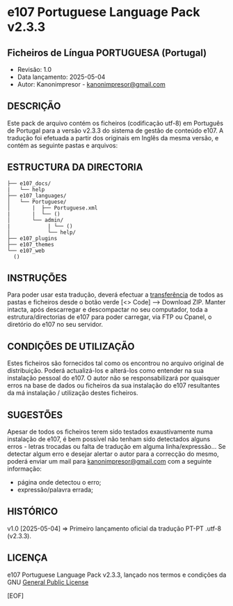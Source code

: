 # e107 Portuguese Language Pack v2.3.3
## Ficheiros de Língua PORTUGUESA (Portugal)

* Revisão: 1.0
* Data lançamento: 2025-05-04
* Autor: Kanonimpresor - <kanonimpresor@gmail.com>


## DESCRIÇÃO

Este pack de arquivo contém os ficheiros (codificação utf-8) em Português de Portugal para a versão v2.3.3 do sistema de gestão de conteúdo e107. A tradução foi efetuada a partir dos originais em Inglês da mesma versão, e contém as seguinte pastas e arquivos:

## ESTRUCTURA DA DIRECTORIA
```
├── e107_docs/
|   └── help
├── e107_languages/
│   └── Portuguese/
│       |  ├── Portuguese.xml
|       |  └── ()
│       └── admin/
|            | └── ()
│            └── help/
├── e107_plugins
├── e107_themes
└── e107_web
  ()
```

## INSTRUÇÕES 
Para poder usar esta tradução, deverá efectuar a [transferência](https://github.com/Kanonimpresor/Portuguese) de todos as pastas e ficheiros desde o botão verde [<> Code] --> Download ZIP. 
Manter intacta, após descarregar e descompactar no seu computador, toda a estrutura/directorias de e107 para poder carregar, via FTP ou Cpanel, o diretório do e107 no seu servidor.

## CONDIÇÕES DE UTILIZAÇÃO
Estes ficheiros são fornecidos tal como os encontrou no arquivo original de distribuição. Poderá actualizá-los e alterá-los como entender na sua instalação pessoal do e107.
O autor não se responsabilizará por quaisquer erros na base de dados ou ficheiros da sua instalação do e107 resultantes da má instalação / utilização destes ficheiros.

## SUGESTÕES
Apesar de todos os ficheiros terem sido testados exaustivamente numa instalação de e107, é bem possível não tenham sido detectados alguns erros - letras trocadas ou falta de tradução em alguma linha/expressão...
Se detectar algum erro e desejar alertar o autor para a correcção do mesmo, poderá enviar um mail para <kanonimpresor@gmail.com> com a seguinte informação:
- página onde detectou o erro;
- expressão/palavra errada;

## HISTÓRICO
v1.0 [2025-05-04] => Primeiro lançamento oficial da tradução PT-PT .utf-8 (v2.3.3).

## LICENÇA

e107 Portuguese Language Pack v2.3.3, lançado nos termos e condições da GNU [General Public License](http://www.gnu.org/licenses/gpl.txt)


[EOF]
